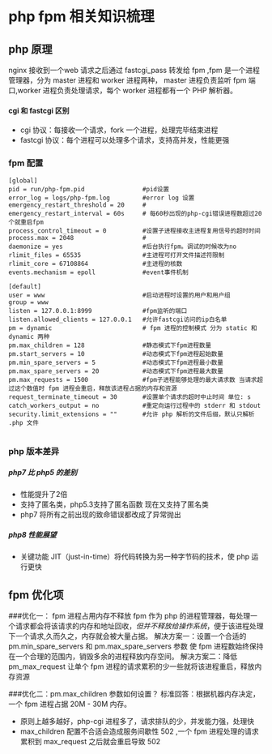 # php fpm 相关知识梳理
## php 原理

nginx 接收到一个web 请求之后通过 fastcgi_pass 转发给 fpm ,fpm 是一个进程管理器，分为 master 进程和 worker 进程两种， master 进程负责监听 fpm 端口,worker 进程负责处理请求，每个 worker 进程都有一个 PHP 解析器。

#### cgi 和 fastcgi 区别
* cgi 协议：每接收一个请求，fork 一个进程，处理完毕结束进程
* fastcgi 协议：每个进程可以处理多个请求，支持高并发，性能更强

### fpm 配置
```
[global]
pid = run/php-fpm.pid                #pid设置 
error_log = logs/php-fpm.log         #error log 设置
emergency_restart_threshold = 20     #
emergency_restart_interval = 60s     # 每60秒出现的php-cgi错误进程数超过20个就重启fpm
process_control_timeout = 0          #设置子进程接收主进程复用信号的超时时间
process.max = 2048                   #
daemonize = yes                      #后台执行fpm。调试的时候改为no
rlimit_files = 65535                 #主进程可打开文件描述符限制
rlimit_core = 67108864               #主进程的核数
events.mechanism = epoll             #event事件机制

[default]
user = www                           #启动进程时设置的用户和用户组
group = www
listen = 127.0.0.1:8999              #fpm监听的端口
listen.allowed_clients = 127.0.0.1   #允许fastcgi访问的ip白名单
pm = dynamic                         # fpm 进程的控制模式 分为 static 和 dynamic 两种
pm.max_children = 128                #静态模式下fpm进程数量
pm.start_servers = 10                #动态模式下fpm进程起始数量
pm.min_spare_servers = 5             #动态模式下fpm进程最小数量
pm.max_spare_servers = 20            #动态模式下fpm进程最大数量
pm.max_requests = 1500               #fpm子进程能够处理的最大请求数 当请求超过这个数值时 fpm 进程会重启，释放该进程占据的内存和资源
request_terminate_timeout = 30       #设置单个请求的超时中止时间 单位: s
catch_workers_output = no            #重定向运行过程中的 stderr 和 stdout
security.limit_extensions = ""       #允许 php 解析的文件后缀，默认只解析 .php 文件


```

### php 版本差异
##### php7 比 php5 的差别    
* 性能提升了2倍
* 支持了匿名类，php5.3支持了匿名函数 现在又支持了匿名类
* php7 将所有之前出现的致命错误都改成了异常抛出
##### php8 性能展望
* 关键功能 JIT（just-in-time）将代码转换为另一种字节码的技术，使 php 运行更快



## fpm 优化项

###优化一： fpm 进程占用内存不释放
fpm 作为 php 的进程管理器，每处理一个请求都会将该请求的内存和地址回收，*但并不释放给操作系统*，便于该进程处理下一个请求,久而久之，内存就会被大量占据。
解决方案一：设置一个合适的 pm.min_spare_servers 和 pm.max_spare_servers 参数 使 fpm 进程数始终保持在一个合理的范围内，销毁多余的进程释放内存空间。
解决方案二：降低 pm_max_request 让单个 fpm 进程的请求累积的少一些就将该进程重启，释放内存资源

###优化二：pm.max_children 参数如何设置？
标准回答：根据机器内存决定，一个 fpm 进程占据 20M - 30M 内存。
* 原则上越多越好，php-cgi 进程多了，请求排队的少，并发能力强，处理快
* max_children 配置不合适会造成服务间歇性 502 ,一个 fpm 进程处理的请求累积到 max_request 之后就会重启导致 502 















